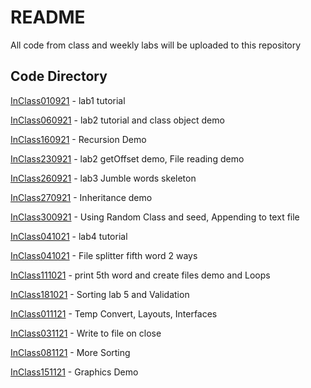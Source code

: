 # README #

All code from class and weekly labs will be uploaded to this repository

## Code Directory 
[InClass010921](InClass010921)  - lab1 tutorial

[InClass060921](InClass060921)  - lab2 tutorial and class object demo

[InClass160921](InClass160921)  - Recursion Demo

[InClass230921](InClass230921)  - lab2 getOffset demo, File reading demo

[InClass260921](InClass260921)  - lab3 Jumble words skeleton

[InClass270921](InClass270921)  - Inheritance demo

[InClass300921](InClass300921)  - Using Random Class and seed, Appending to text file

[InClass041021](InClass041021)  - lab4 tutorial

[InClass041021](InClass041021)  - File splitter fifth word 2 ways

[InClass111021](InClass111021)  - print 5th word and create files demo and Loops

[InClass181021](InClass181021)  - Sorting lab 5 and Validation

[InClass011121](InClass011121)  - Temp Convert, Layouts, Interfaces

[InClass031121](InClass031121)  - Write to file on close

[InClass081121](InClass081121)  - More Sorting

[InClass151121](InClass151121)  - Graphics Demo